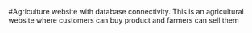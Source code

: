 #Agriculture website with database connectivity.
This is an agricultural website where customers can buy product and farmers can sell them 
